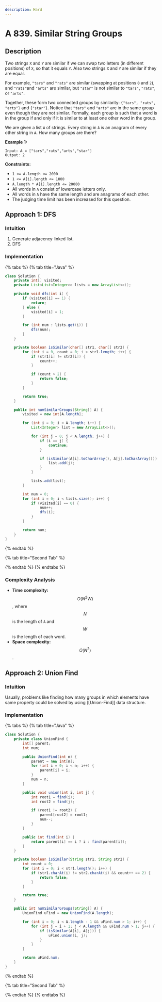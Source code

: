 ```yaml
---
description: Hard
---
```


# A 839. Similar String Groups

## Description

Two strings `X` and `Y` are similar if we can swap two letters \(in different positions\) of `X`, so that it equals `Y`. Also two strings `X` and `Y` are similar if they are equal.

For example, `"tars"` and `"rats"` are similar \(swapping at positions `0` and `2`\), and `"rats"`and `"arts"` are similar, but `"star"` is not similar to `"tars"`, `"rats"`, or `"arts"`.

Together, these form two connected groups by similarity: `{"tars", "rats", "arts"}` and `{"star"}`.  Notice that `"tars"` and `"arts"` are in the same group even though they are not similar.  Formally, each group is such that a word is in the group if and only if it is similar to at least one other word in the group.

We are given a list `A` of strings.  Every string in `A` is an anagram of every other string in `A`.  How many groups are there?

**Example 1:**

```text
Input: A = ["tars","rats","arts","star"]
Output: 2
```

**Constraints:**

* `1 <= A.length <= 2000`
* `1 <= A[i].length <= 1000`
* `A.length * A[i].length <= 20000`
* All words in `A` consist of lowercase letters only.
* All words in `A` have the same length and are anagrams of each other.
* The judging time limit has been increased for this question.

## Approach 1: DFS

### Intuition

1. Generate adjacency linked list.
2. DFS

### Implementation

{% tabs %}
{% tab title="Java" %}
```java
class Solution {
    private int[] visited;
    private List<List<Integer>> lists = new ArrayList<>();

    private void dfs(int i) {
        if (visited[i] == 1) {
            return;
        } else {
            visited[i] = 1;
        }

        for (int num : lists.get(i)) {
            dfs(num);
        }
    }

    private boolean isSimilar(char[] str1, char[] str2) {
        for (int i = 0, count = 0; i < str1.length; i++) {
            if (str1[i] != str2[i]) {
                count++;
            }

            if (count > 2) {
                return false;
            }
        }

        return true;
    }

    public int numSimilarGroups(String[] A) {
        visited = new int[A.length];

        for (int i = 0; i < A.length; i++) {
            List<Integer> list = new ArrayList<>();

            for (int j = 0; j < A.length; j++) {
                if (i == j) {
                    continue;
                }

                if (isSimilar(A[i].toCharArray(), A[j].toCharArray())) {
                    list.add(j);
                }
            }

            lists.add(list);
        }

        int num = 0;
        for (int i = 0; i < lists.size(); i++) {
            if (visited[i] == 0) {
                num++;
                dfs(i);
            }
        }

        return num;
    }
}
```
{% endtab %}

{% tab title="Second Tab" %}

{% endtab %}
{% endtabs %}

### Complexity Analysis

* **Time complexity:** $$O(N^2W)$$, where $$N$$is the length of `A` and $$W$$is the length of each word.
* **Space complexity:** $$O(N^2)$$.

## Approach 2: Union Find

### Intuition

Usually, problems like finding how many groups in which elements have same property could be solved by using \[\[Union-Find\]\] data structure.

### Implementation

{% tabs %}
{% tab title="Java" %}
```java
class Solution {
    private class UnionFind {
        int[] parent;
        int num;

        public UnionFind(int n) {
            parent = new int[n];
            for (int i = 0; i < n; i++) {
                parent[i] = i;
            }
            num = n;
        }

        public void union(int i, int j) {
            int root1 = find(i);
            int root2 = find(j);

            if (root1 != root2) {
                parent[root2] = root1;
                num--;
            }
        }

        public int find(int i) {
            return parent[i] == i ? i : find(parent[i]);
        }
    }

    private boolean isSimilar(String str1, String str2) {
        int count = 0;
        for (int i = 0; i < str1.length(); i++) {
            if (str1.charAt(i) != str2.charAt(i) && count++ == 2) {
                return false;
            }
        }

        return true;
    }

    public int numSimilarGroups(String[] A) {
        UnionFind uFind = new UnionFind(A.length);

        for (int i = 0; i < A.length - 1 && uFind.num > 1; i++) {
            for (int j = i + 1; j < A.length && uFind.num > 1; j++) {
                if (isSimilar(A[i], A[j])) {
                    uFind.union(i, j);
                }
            }
        }

        return uFind.num;
    }
}
```
{% endtab %}

{% tab title="Second Tab" %}

{% endtab %}
{% endtabs %}



